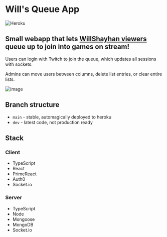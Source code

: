 # Will's Queue App
![Heroku](https://pyheroku-badge.herokuapp.com/?app=willsqueue)
## Small webapp that lets [WillShayhan viewers](https://www.twitch.tv/willshayhan) queue up to join into games on stream!

Users can login with Twitch to join the queue, which updates all sessions with sockets.

Admins can move users between columns, delete list entries, or clear entire lists.

![image](https://user-images.githubusercontent.com/42755431/175762952-67bc2a81-a900-4a4b-b9e6-a8986868b3f0.png)

## Branch structure
- `main` - stable, automagically deployed to heroku
- `dev` - latest code, not production ready

## Stack
### Client
- TypeScript
- React
- PrimeReact
- Auth0
- Socket.io
### Server
- TypeScript
- Node
- Mongoose
- MongoDB
- Socket.io
